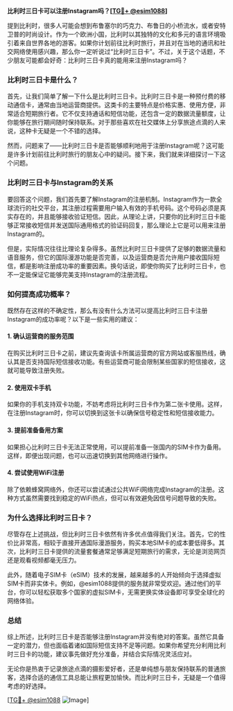 **比利时三日卡可以注册Instagram吗？[[TG💪+ @esim1088](https://t.me/s/esim1088)]**

提到比利时，很多人可能会想到布鲁塞尔的巧克力、布鲁日的小桥流水，或者安特卫普的时尚设计。作为一个欧洲小国，比利时以其独特的文化和多元的语言环境吸引着来自世界各地的游客。如果你计划前往比利时旅行，并且对在当地的通讯和社交网络使用感兴趣，那么你一定听说过“比利时三日卡”。不过，关于这个话题，不少朋友可能都会好奇：比利时三日卡真的能用来注册Instagram吗？

### **比利时三日卡是什么？**

首先，让我们简单了解一下什么是比利时三日卡。比利时三日卡是一种预付费的移动通信卡，通常由当地运营商提供。这类卡的主要特点是价格实惠、使用方便，非常适合短期旅行者。它不仅支持通话和短信功能，还包含一定的数据流量额度，让你能够在旅行期间随时保持联系。对于那些喜欢在社交媒体上分享旅途点滴的人来说，这种卡无疑是一个不错的选择。

然而，问题来了——比利时三日卡是否能够顺利地用于注册Instagram呢？这可能是许多计划前往比利时旅行的朋友心中的疑问。接下来，我们就来详细探讨一下这个问题。

### **比利时三日卡与Instagram的关系**

要回答这个问题，我们首先要了解Instagram的注册机制。Instagram作为一款全球流行的社交平台，其注册过程需要用户输入有效的手机号码。这个号码必须是真实存在的，并且能够接收验证短信。因此，从理论上讲，只要你的比利时三日卡能够正常接收短信并发送国际通用格式的验证码回复，那么理论上它是可以用来注册Instagram的。

但是，实际情况往往比理论复杂得多。虽然比利时三日卡提供了足够的数据流量和语音服务，但它的国际漫游功能是否完善，以及运营商是否允许用户接收国际短信，都是影响注册成功率的重要因素。换句话说，即使你购买了比利时三日卡，也不一定能保证它能够完美支持Instagram的注册流程。

### **如何提高成功概率？**

既然存在这样的不确定性，那么有没有什么方法可以提高比利时三日卡注册Instagram的成功率呢？以下是一些实用的建议：

#### **1. 确认运营商的服务范围**
在购买比利时三日卡之前，建议先查询该卡所属运营商的官方网站或客服热线，确认其是否支持国际短信接收功能。有些运营商可能会限制某些国家的短信接收，这就可能导致注册失败。

#### **2. 使用双卡手机**
如果你的手机支持双卡功能，不妨考虑将比利时三日卡作为第二张卡使用。这样，在注册Instagram时，你可以切换到这张卡以确保信号稳定性和短信接收能力。

#### **3. 提前准备备用方案**
如果担心比利时三日卡无法正常使用，可以提前准备一张国内的SIM卡作为备用。这样，即便出现问题，也可以迅速切换到其他网络进行操作。

#### **4. 尝试使用WiFi注册**
除了依赖蜂窝网络外，你还可以尝试通过公共WiFi网络完成Instagram的注册。这种方式虽然需要找到稳定的WiFi热点，但可以有效避免因信号问题导致的失败。

### **为什么选择比利时三日卡？**

尽管存在上述挑战，但比利时三日卡依然有许多优点值得我们关注。首先，它的性价比非常高，相较于直接开通国际漫游服务，购买本地SIM卡的成本要低得多。其次，比利时三日卡提供的流量套餐通常足够满足短期旅行的需求，无论是浏览网页还是观看视频都毫无压力。

此外，随着电子SIM卡（eSIM）技术的发展，越来越多的人开始倾向于选择虚拟SIM卡而非实体卡。例如，@esim1088提供的服务就非常受欢迎。通过他们的平台，你可以轻松获取多个国家的虚拟SIM卡，无需更换实体设备即可享受全球化的网络体验。

### **总结**

综上所述，比利时三日卡是否能够注册Instagram并没有绝对的答案。虽然它具备一定的潜力，但也面临着诸如国际短信支持不足等问题。如果你希望充分利用比利时三日卡的功能，建议事先做好充分准备，并结合实际情况灵活应对。

无论你是热衷于记录旅途点滴的摄影爱好者，还是单纯想与朋友保持联系的普通旅客，选择合适的通信工具总能让旅程更加愉快。而比利时三日卡，无疑是一个值得考虑的好选择。

[[TG💪+ @esim1088](https://t.me/s/esim1088) ![Image](https://i.postimg.cc/4NQfJmqS/Snipaste-2025-05-13-00-14-12.png)]